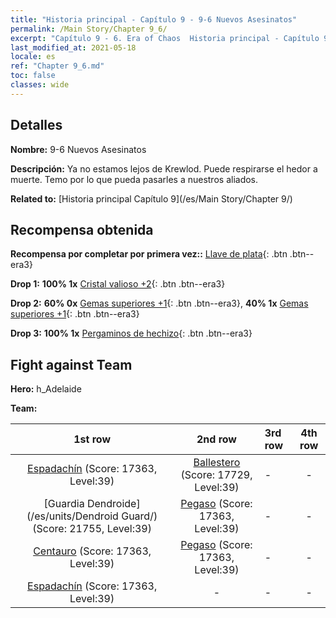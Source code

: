 ```yaml
---
title: "Historia principal - Capítulo 9 - 9-6 Nuevos Asesinatos"
permalink: /Main Story/Chapter 9_6/
excerpt: "Capítulo 9 - 6. Era of Chaos  Historia principal - Capítulo 9_6. 9-6 Nuevos Asesinatos"
last_modified_at: 2021-05-18
locale: es
ref: "Chapter 9_6.md"
toc: false
classes: wide
---
```


## Detalles

 **Nombre:** 9-6 Nuevos Asesinatos

 **Descripción:** Ya no estamos lejos de Krewlod. Puede respirarse el hedor a muerte. Temo por lo que pueda pasarles a nuestros aliados.

 **Related to:** [Historia principal Capítulo 9](/es/Main Story/Chapter 9/)

## Recompensa obtenida

 **Recompensa por completar por primera vez::** [Llave de plata](/ItemsES/con_693/){: .btn .btn--era3}

 **Drop 1:** **100% 1x** [Cristal valioso +2](/ItemsES/mat_31/){: .btn .btn--era3}

 **Drop 2:** **60% 0x** [Gemas superiores +1](/ItemsES/mat_23/){: .btn .btn--era3}, **40% 1x** [Gemas superiores +1](/ItemsES/mat_23/){: .btn .btn--era3}

 **Drop 3:** **100% 1x** [Pergaminos de hechizo](/ItemsES/con_694/){: .btn .btn--era3}


## Fight against Team
 **Hero:** h_Adelaide

 **Team:**


  | 1st row | 2nd row | 3rd row | 4th row |
  |:----:|:----:|:----|:----:|
  | [Espadachín](/es/units/Swordsman/) (Score: 17363, Level:39)  | [Ballestero](/es/units/Marksman/) (Score: 17729, Level:39)  | - | - |
  | [Guardia Dendroide](/es/units/Dendroid Guard/) (Score: 21755, Level:39)  | [Pegaso](/es/units/Pegasus/) (Score: 17363, Level:39)  | - | - |
  | [Centauro](/es/units/Centaur/) (Score: 17363, Level:39)  | [Pegaso](/es/units/Pegasus/) (Score: 17363, Level:39)  | - | - |
  | [Espadachín](/es/units/Swordsman/) (Score: 17363, Level:39)  | - | - | - |


